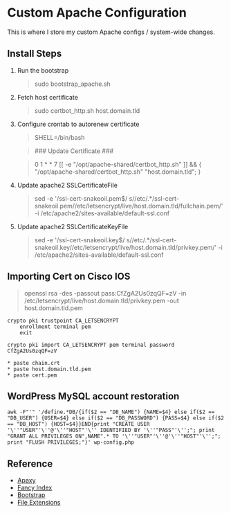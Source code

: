 # Custom Apache Configuration

This is where I store my custom Apache configs / system-wide changes.

## Install Steps

1. Run the bootstrap
   > sudo bootstrap_apache.sh
2. Fetch host certificate
   > sudo certbot_http.sh host.domain.tld
3. Configure crontab to autorenew certificate
   > SHELL=/bin/bash

   > \#\#\# Update Certificate \#\#\#

   > 0 1 * * 7       [[ -e "/opt/apache-shared/certbot_http.sh" ]] && { "/opt/apache-shared/certbot_http.sh" "host.domain.tld"; }
4. Update apache2 SSLCertificateFile
   > sed -e '/ssl-cert-snakeoil.pem$/ s/\/etc\/.*\/ssl-cert-snakeoil.pem/\/etc\/letsencrypt\/live\/host.domain.tld\/fullchain.pem/' -i /etc/apache2/sites-available/default-ssl.conf
5. Update apache2 SSLCertificateKeyFile
   > sed -e '/ssl-cert-snakeoil.key$/ s/\/etc\/.*\/ssl-cert-snakeoil.key/\/etc\/letsencrypt\/live\/host.domain.tld\/privkey.pem/' -i /etc/apache2/sites-available/default-ssl.conf

## Importing Cert on Cisco IOS

>  openssl rsa -des -passout pass:CfZgA2Us0zqQF=zV -in /etc/letsencrypt/live/host.domain.tld/privkey.pem -out host.domain.tld.pem

```
crypto pki trustpoint CA_LETSENCRYPT
    enrollment terminal pem
    exit

crypto pki import CA_LETSENCRYPT pem terminal password CfZgA2Us0zqQF=zV

* paste chain.crt
* paste host.domain.tld.pem
* paste cert.pem
```

## WordPress MySQL account restoration

```
awk -F"'" '/define.*DB/{if($2 == "DB_NAME") {NAME=$4} else if($2 == "DB_USER") {USER=$4} else if($2 == "DB_PASSWORD") {PASS=$4} else if($2 == "DB_HOST") {HOST=$4}}END{print "CREATE USER '\''"USER"'\''@'\''"HOST"'\'' IDENTIFIED BY '\''"PASS"'\'';"; print "GRANT ALL PRIVILEGES ON",NAME".* TO '\''"USER"'\''@'\''"HOST"'\'';"; print "FLUSH PRIVILEGES;"}' wp-config.php
```

## Reference

- [Apaxy](https://github.com/oupala/apaxy "Apaxy")
- [Fancy Index](https://github.com/Vestride/fancy-index "Fancy Index")
- [Bootstrap](https://getbootstrap.com/ "Bootstrap5")
- [File Extensions](http://dotwhat.net/ "File Extension Resource")
